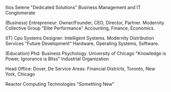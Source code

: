 Ilios Selene "Dedicated Solutions" 
Business Management and IT 
Conglomerate

(Business) Entrepreneur: Owner/Founder, CEO, Director, Partner. 
Modernity Collective Group 
"Elite Performance"
Accounting, Finance, Economics. 

(IT) Cpu Systems Designer: Intelligent Systems. 
Modernity Distribution Services
"Future Development"
Hardware, Operating Systems, Software. 

(Education) Phd: Business Psychology.
University of Chicago
"Knowledge is Power, Ignorance is Bliss" 
Industrial Organization  

Head Office:
Dover, De
Service Areas:
Financial Districts, 
Toronto, New York, Chicago

Reactor Computing Technologies 
"Something New"

